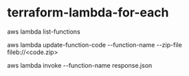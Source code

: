 # terraform-lambda-for-each

aws lambda list-functions

aws lambda update-function-code --function-name <functionname> --zip-file fileb://<code.zip>

aws lambda invoke --function-name <functionname> response.json 
